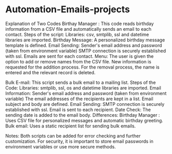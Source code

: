 # Automation-Emails-projects

Explanation of Two Codes
Birthay Manager :
This code reads birthday information from a CSV file and automatically sends an email to each contact.
Steps of the script:
Libraries: csv, smtplib, ssl and datetime libraries are imported.
Birthday Message: A personalized birthday message template is defined.
Email Sending:
Sender's email address and password (taken from environment variable)
SMTP connection is securely established with ssl.
Emails are sent for each contact.
Menu:
The user is given the option to add or remove names from the CSV file.
New information is requested for the addition process.
For the removal process, the name is entered and the relevant record is deleted.

Bulk E-mail:
This script sends a bulk email to a mailing list.
Steps of the Code:
Libraries: smtplib, ssl, os and datetime libraries are imported.
Email Information:
Sender's email address and password (taken from environment variable)
The email addresses of the recipients are kept in a list.
Email subject and body are defined.
Email Sending:
SMTP connection is securely established with ssl.
Email is sent to each recipient.
Date Check:
The sending date is added to the email body.
Differences:
Birthday Manager : Uses CSV file for personalized messages and automatic birthday greeting.
Bulk email: Uses a static recipient list for sending bulk emails.

Notes:
Both scripts can be added for error checking and further customization.
For security, it is important to store email passwords in environment variables or use more secure methods.
